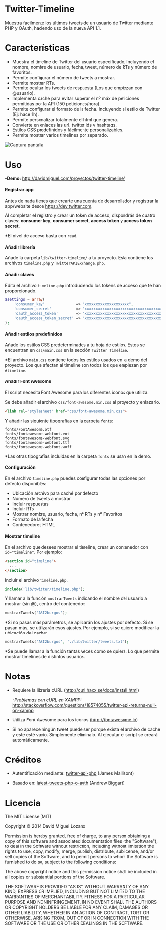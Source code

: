 Twitter-Timeline
========================

Muestra facilmente los últimos tweets de un usuario de Twitter mediante PHP y OAuth, haciendo uso de la nueva API 1.1.

Características
========================

- Muestra el timeline de Twitter del usuario especificado. Incluyendo el nombre, nombre de usuario, fecha, tweet, número de RTs y número de favoritos.
- Permite configurar el número de tweets a mostrar.
- Permite mostrar RTs.
- Permite ocultar los tweets de respuesta (Los que empiezan con @usuario).
- Implementa cache para evitar superar el nº máx de peticiones permitidas por la API (150 peticiones/hora).
- Permite configurar el formato de la fecha. Incluyendo el estilo de Twitter (Ej: hace 1h).
- Permite personalizar totalmente el html que genera.
- Convierte en enlaces las url, twitter ids y hashtags.
- Estilos CSS predefinidos y fácilmente personalizables.
- Permite mostrar varios timelines por separado.

![Captura pantalla](http://davidmiguel.com/proyectos/twitter-timeline/img/twitter-timeline.png "Captura pantalla")

Uso
========================

**-Demo:** http://davidmiguel.com/proyectos/twitter-timeline/

#### Registrar app ####

Antes de nada tienes que crearte una cuenta de desarrollador y registrar la app/website desde https://dev.twitter.com. 

Al completar el registro y crear un token de acceso, dispondrás de cuatro claves: **consumer key**, **consumer secret**, **access token** y **access token secret**.

*El nivel de acceso basta con `read`.

#### Añadir librería ####

Añade la carpeta `lib/twitter-timeline/` a tu proyecto. Esta contiene los archivos `timeline.php` y `TwitterAPIExchange.php`.

#### Añadir claves ####

Edita el archivo `timeline.php` introduciendo los tokens de acceso que te han proporcionado.


```php
$settings = array(
	'consumer_key'				=> "xxxxxxxxxxxxxxxxxxxx",
	'consumer_secret'			=> "xxxxxxxxxxxxxxxxxxxxxxxxxxxxxxxxxxxxxxxxxx",
	'oauth_access_token'		=> "xxxxxxxxxxxxxxxxxxxxxxxxxxxxxxxxxxxxxxxxxxxxxxxxxx",
	'oauth_access_token_secret'	=> "xxxxxxxxxxxxxxxxxxxxxxxxxxxxxxxxxxxxxxxxxxxxx",		
);
```

#### Añadir estilos predefinidos ####

Añade los estilos CSS predeterminados a tu hoja de estilos. Estos se encuentran en `css/main.css` en la sección `Twitter Timeline`.

*El archivo `main.css` contiene todos los estilos usados en la demo del proyecto. Los que afectan al timeline son todos los que empiezan por `#timeline`.

#### Añadir Font Awesome ####

El script necesita Font Awesome para los diferentes iconos que utiliza.

Se debe añadir el archivo `css/font-awesome.min.css` al proyecto y enlazarlo.

```html
<link rel="stylesheet" href="css/font-awesome.min.css">
```

Y añadir las siguiente tipografías en la carpeta `fonts`:

```
fonts/FontAwesome.otf
fonts/fontawesome-webfont.eot
fonts/fontawesome-webfont.svg
fonts/fontawesome-webfont.ttf
fonts/fontawesome-webfont.woff
```

*Las otras tipografías incluidas en la carpeta `fonts` se usan en la demo.

	
#### Configuración ####

En el archivo `timeline.php` puedes configurar todas las opciones por defecto disponibles:

- Ubicación archivo para caché por defecto
- Número de tweets a mostrar
- Incluir respuestas
- Incluir RTs
- Mostrar nombre, usuario, fecha, nº RTs y nº Favoritos
- Formato de la fecha
- Contenedores HTML

#### Mostrar timeline ####

En el archivo que desees mostrar el timeline, crear un contenedor con `id="timeline"`. Por ejemplo:

```html
<section id="timeline">
  ...
</section>
```

Incluir el archivo `timeline.php`.

```php
include('lib/twitter/timeline.php');
```

Y llamar a la función `mostrarTweets` indicando el nombre del usuario a mostrar (sin @), dentro del contenedor:

```php
mostrarTweets('ABI2burgos');
```
	
*Si no pasas más parámetros, se aplicarán los ajustes por defecto. Si se pasan más, se utilizarán esos ajustes. Por ejemplo, si se quiere modificar la ubicación del cache:

```php
mostrarTweets('ABI2burgos', './lib/twitter/tweets.txt');
```

*Se puede llamar a la función tantas veces como se quiera. Lo que permite mostrar timelines de distintos usuarios.

Notas
========================

- Requiere la librería cURL (http://curl.haxx.se/docs/install.html)

  *-Problemas con cURL en XAMPP:* 
	http://stackoverflow.com/questions/18574055/twitter-api-returns-null-on-xampp

- Utiliza Font Awesome para los iconos (http://fontawesome.io)
- Si no aparece ningún tweet puede ser porque exista el archivo de cache y este esté vacío. Simplemente eliminalo. Al ejecutar el script se creará automáticamente.
  
  
Créditos
========================

- Autentificación mediante: [twitter-api-php](http://github.com/j7mbo/twitter-api-php "twitter-api-php") (James Mallisont)
	
- Basado en: [latest-tweets-php-o-auth](https://github.com/andrewbiggart/latest-tweets-php-o-auth/ "latest-tweets-php-o-auth")  (Andrew Biggart)

Licencia
========================

The MIT License (MIT)

Copyright © 2014 David Miguel Lozano

Permission is hereby granted, free of charge, to any person obtaining a copy
of this software and associated documentation files (the "Software"), to deal
in the Software without restriction, including without limitation the rights
to use, copy, modify, merge, publish, distribute, sublicense, and/or sell
copies of the Software, and to permit persons to whom the Software is
furnished to do so, subject to the following conditions:

The above copyright notice and this permission notice shall be included in
all copies or substantial portions of the Software.

THE SOFTWARE IS PROVIDED "AS IS", WITHOUT WARRANTY OF ANY KIND, EXPRESS OR
IMPLIED, INCLUDING BUT NOT LIMITED TO THE WARRANTIES OF MERCHANTABILITY,
FITNESS FOR A PARTICULAR PURPOSE AND NONINFRINGEMENT. IN NO EVENT SHALL THE
AUTHORS OR COPYRIGHT HOLDERS BE LIABLE FOR ANY CLAIM, DAMAGES OR OTHER
LIABILITY, WHETHER IN AN ACTION OF CONTRACT, TORT OR OTHERWISE, ARISING FROM,
OUT OF OR IN CONNECTION WITH THE SOFTWARE OR THE USE OR OTHER DEALINGS IN
THE SOFTWARE.
